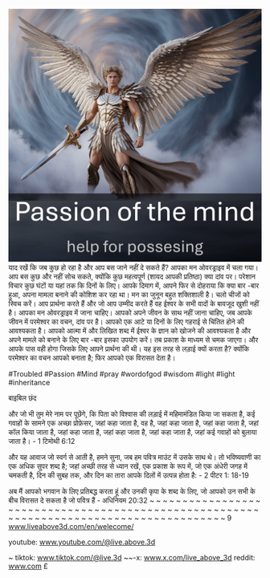 ![Video cover image](../cover.jpeg)
याद रखें कि जब कुछ हो रहा है और आप बस जाने नहीं दे सकते हैं?
आपका मन ओवरड्राइव में चला गया।
आप बस कुछ और नहीं सोच सकते, क्योंकि कुछ महत्वपूर्ण (शायद आपकी प्रतिष्ठा) क्या दांव पर।
परेशान विचार कुछ घंटों या यहां तक कि दिनों के लिए।
आपके दिमाग में, आपने फिर से दोहराया कि क्या बार -बार हुआ, अपना मामला बनाने की कोशिश कर रहा था।
मन का जुनून बहुत शक्तिशाली है।
चलो चीजों को स्विच करें।
आप प्रार्थना करते हैं और जो आप उम्मीद करते हैं वह ईश्वर के सभी वादों के बावजूद खुशी नहीं है।
आपका मन ओवरड्राइव में जाना चाहिए।
आपको अपने जीवन के साथ नहीं जाना चाहिए, जब आपके जीवन में परमेश्वर का वचन, दांव पर है।
आपको एक आटे या दिनों के लिए गहराई से चिंतित होने की आवश्यकता है।
आपको आत्मा में और लिखित शब्द में ईश्वर के ज्ञान को खोजने की आवश्यकता है और अपने मामले को बनाने के लिए बार -बार इसका उपयोग करें।
तब प्रकाश के माध्यम से चमक जाएगा।
और आपके पास वही होगा जिसके लिए आपने प्रार्थना की थी।
यह इस तरह से लड़ाई क्यों करता है?
क्योंकि परमेश्वर का वचन आपको बनाता है; फिर आपको एक विरासत देता है।

#Troubled #Passion #Mind #pray #wordofgod #wisdom #light #light #inheritance

बाइबिल छंद

और जो भी तुम मेरे नाम पर पूछेंगे, कि पिता को विश्वास की लड़ाई में महिमामंडित किया जा सकता है, कई गवाहों के सामने एक अच्छा प्रोफ़ेसर, जहां कहा जाता है, वह है, जहां कहा जाता है, जहां कहा जाता है, जहां कॉल किया जाता है, जहां कहा जाता है, जहां कहा जाता है, जहां कहा जाता है, जहां कई गवाहों को बुलाया जाता है। - 1 टिमोथी 6:12

और यह आवाज जो स्वर्ग से आती है, हमने सुना, जब हम पवित्र माउंट में उसके साथ थे। तो भविष्यवाणी का एक अधिक सुपर शब्द है; जहां अच्छी तरह से ध्यान रखें, एक प्रकाश के रूप में, जो एक अंधेरी जगह में चमकती है, दिन की सुबह तक, और दिन का तारा आपके दिलों में उत्पन्न होता है: - 2 पीटर 1: 18-19

अब मैं आपको भगवान के लिए प्रतिबद्ध करता हूं और उनकी कृपा के शब्द के लिए, जो आपको उन सभी के बीच विरासत दे सकता है जो पवित्र हैं - अधिनियम 20:32 ~ ~ ~ ~ ~ ~ ~ ~ ~ ~ ~ ~ ~ ~ ~ ~ ~ ~ ~ ~ ~ ~ ~ ~ ~ ~ ~ ~ ~ ~ ~ ~ ~ ~ ~ ~ ~ ~ ~ ~ ~ ~ ~ ~ ~ ~ ~ ~ ~ ~ ~ ~ ~ ~ ~ ~ ~ ~ ~ ~ ~ ~ ~ ~ ~ ~ ~ ~ ~ ~ ~ ~ ~ ~ ~ ~ ~ ~ ~ ~ ~ ~ ~ ~ ~ ~ ~ ~ 9 www.liveabove3d.com/en/welecome/

youtube: www.youtube.com/@live.above.3d


~ tiktok: www.tiktok.com/@live.3d ~~-x: www.x.com/live_above_3d reddit: www.com £






